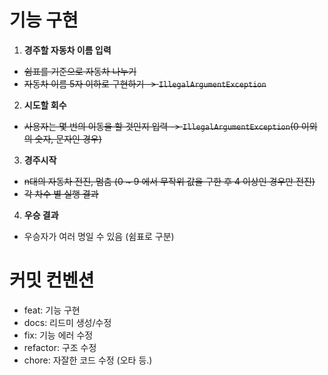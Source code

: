 # 기능 구현
1. **경주할 자동차 이름 입력**
- ~~쉼표를 기준으로 자동차 나누기~~
- ~~자동차 이름 5자 이하로 구현하기 -> `IllegalArgumentException`~~

2. **시도할 회수**
- ~~사용자는 몇 번의 이동을 할 것인지 입력 -> `IllegalArgumentException`(0 이외의 숫자, 문자인 경우)~~

3. **경주시작**
- ~~n대의 자동차 전진, 멈춤 (0 ~ 9 에서 무작위 값을 구한 후 4 이상인 경우만 전진)~~
- ~~각 차수 별 실행 결과~~

4. **우승 결과**
- 우승자가 여러 명일 수 있음 (쉼표로 구분)

# 커밋 컨벤션
* feat: 기능 구현
* docs: 리드미 생성/수정
* fix: 기능 에러 수정
* refactor: 구조 수정
* chore: 자잘한 코드 수정 (오타 등.)